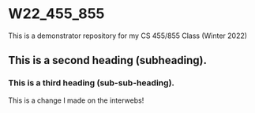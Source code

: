 # W22_455_855
This is a demonstrator repository for my CS 455/855 Class (Winter 2022)

## This is a second heading (subheading). 
### This is a third heading (sub-sub-heading).

This is a change I made on the interwebs!
 

